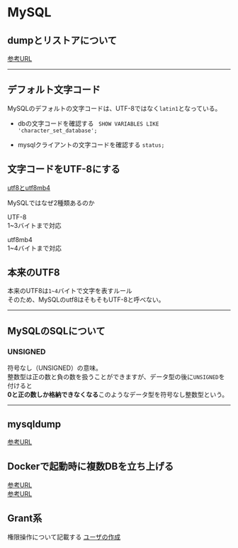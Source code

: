 # MySQL

## dumpとリストアについて
[参考URL](https://tex2e.github.io/blog/database/mysql-dump-restore)

---

## デフォルト文字コード

MySQLのデフォルトの文字コードは、UTF-8ではなく`latin1`となっている。

- dbの文字コードを確認する
` SHOW VARIABLES LIKE 'character_set_database';`

- mysqlクライアントの文字コードを確認する
`status;`

## 文字コードをUTF-8にする
[utf8とutf8mb4](https://penpen-dev.com/blog/mysql-utf8-utf8mb4/)

MySQLではなぜ2種類あるのか

UTF-8  
1~3バイトまで対応

utf8mb4  
1~4バイトまで対応

## 本来のUTF8

本来のUTF8は`1~4`バイトで文字を表すルール  
そのため、MySQLのutf8はそもそもUTF-8と呼べない。

---

## MySQLのSQLについて

### UNSIGNED

符号なし（UNSIGNED）の意味。  
整数型は正の数と負の数を扱うことができますが、データ型の後に`UNSIGNED`を付けると  
**0と正の数しか格納できなくなる**このようなデータ型を符号なし整数型という。

---

## mysqldump
[参考URL](https://qiita.com/PlanetMeron/items/3a41e14607a65bc9b60c)

## Dockerで起動時に複数DBを立ち上げる
[参考URL](https://ysuzuki19.github.io/post/docker-mysql-postgres-multiple-databases)  
[参考URL](https://onexlab-io.medium.com/docker-compose-mysql-multiple-database-fe640938e06b)


## Grant系

権限操作について記載する
[ユーザの作成](https://qiita.com/ritukiii/items/afdc91e68d0cf3e0f383)
